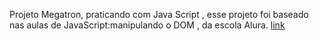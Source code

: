 Projeto Megatron, praticando com Java Script , esse projeto foi baseado nas aulas de JavaScript:manipulando o DOM , da escola Alura.
[link](https://megazord-qo3tsbonm-daniel2dfla.vercel.app/)
